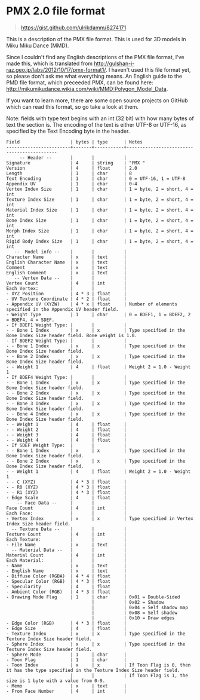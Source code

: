 # PMX 2.0 file format #

> https://gist.github.com/ulrikdamm/8274171

This is a description of the PMX file format. This is used for 3D models in Miku Miku Dance (MMD). 

Since I couldn't find any English descriptions of the PMX file format, I've made this, which is translated from http://gulshan-i-raz.geo.jp/labs/2012/10/17/pmx-format1/. I haven't used this file format yet, so please don't ask me what everything means.
An English guide to the PMD file format, which preceeded PMX, can be found here: http://mikumikudance.wikia.com/wiki/MMD:Polygon_Model_Data.

If you want to learn more, there are some open source projects on GitHub which can read this format, so go take a look at them.

Note: fields with type text begins with an int (32 bit) with how many bytes of text the section is.
The encoding of the text is either UTF-8 or UTF-16, as specified by the Text Encoding byte in the header.

```
Field                   | bytes | type      | Notes
------------------------+-------+-----------+--------------------------------------------
     -- Header --       |       |           |
Signature               | 4     | string    | "PMX "
Version                 | 4     | float     | 2.0
Length                  | 1     | char      | 8
Text Encoding           | 1     | char      | 0 = UTF-16, 1 = UTF-8
Appendix UV             | 1     | char      | 0-4
Vertex Index Size       | 1     | char      | 1 = byte, 2 = short, 4 = int
Texture Index Size      | 1     | char      | 1 = byte, 2 = short, 4 = int
Material Index Size     | 1     | char      | 1 = byte, 2 = short, 4 = int
Bone Index Size         | 1     | char      | 1 = byte, 2 = short, 4 = int
Morph Index Size        | 1     | char      | 1 = byte, 2 = short, 4 = int
Rigid Body Index Size   | 1     | char      | 1 = byte, 2 = short, 4 = int
   --  Model info --    |       |           |
Character Name          | x     | text      | 
English Character Name  | x     | text      | 
Comment                 | x     | text      | 
English Comment         | x     | text      | 
   -- Vertex Data --    |       |           |
Vertex Count            | 4     | int       | 
Each Vertex:            |       |           |
- XYZ Position          | 4 * 3 | float     |
- UV Texture Coordinate | 4 * 2 | float     |
- Appendix UV (XYZW)    | 4 * x | float     | Number of elements specified in the Appendix UV header field.
- Weight Type           | 1     | char      | 0 = BDEF1, 1 = BDEF2, 2 = BDEF4, 4 = SDEF.
- If BDEF1 Weight Type: |       |           |
- - Bone 1 Index        | x     | x         | Type specified in the Bone Index Size header field. Bone weight is 1.0.
- If BDEF2 Weight Type: |       |           |
- - Bone 1 Index        | x     | x         | Type specified in the Bone Index Size header field.
- - Bone 2 Index        | x     | x         | Type specified in the Bone Index Size header field.
- - Weight 1            | 4     | float     | Weight 2 = 1.0 - Weight 1
- If BDEF4 Weight Type: |       |           |
- - Bone 1 Index        | x     | x         | Type specified in the Bone Index Size header field.
- - Bone 2 Index        | x     | x         | Type specified in the Bone Index Size header field.
- - Bone 3 Index        | x     | x         | Type specified in the Bone Index Size header field.
- - Bone 4 Index        | x     | x         | Type specified in the Bone Index Size header field.
- - Weight 1            | 4     | float     | 
- - Weight 2            | 4     | float     | 
- - Weight 3            | 4     | float     | 
- - Weight 4            | 4     | float     | 
- If SDEF Weight Type:  |       |           |
- - Bone 1 Index        | x     | x         | Type specified in the Bone Index Size header field.
- - Bone 2 Index        | x     | x         | Type specified in the Bone Index Size header field.
- - Weight 1            | 4     | float     | Weight 2 = 1.0 - Weight 1
- - C (XYZ)             | 4 * 3 | float     | 
- - R0 (XYZ)            | 4 * 3 | float     | 
- - R1 (XYZ)            | 4 * 3 | float     | 
- Edge Scale            | 4     | float     |
    -- Face Data --     |       |           |
Face Count              | 4     | int       | 
Each Face:              |       |           |
- Vertex Index          | x     | x         | Type specified in Vertex Index Size header field.
  -- Texture Data --    |       |           |
Texture Count           | 4     | int       |
Each Texture:           |       |           |
- File Name             | x     | text      | 
  -- Material Data --   |       |           |
Material Count          | 4     | int       |
Each Material:          |       |           |
- Name                  | x     | text      |
- English Name          | x     | text      |
- Diffuse Color (RGBA)  | 4 * 4 | float     | 
- Specular Color (RGB)  | 4 * 3 | float     |
- Specularity           | 4     | float     |
- Ambient Color (RGB)   | 4 * 3 | float     |
- Drawing Mode Flag     | 1     | char      | 0x01 = Double-Sided
                                |           | 0x02 = Shadow
                                |           | 0x04 = Self shadow map
                                |           | 0x08 = Self shadow
                                |           | 0x10 = Draw edges
- Edge Color (RGB)      | 4 * 3 | float     | 
- Edge Size             | 4     | float     |
- Texture Index         | x     | x         | Type specified in the Texture Index Size header field.
- Sphere Index          | x     | x         | Type specified in the Texture Index Size header field.
- Sphere Mode           | 1     | char      | 
- Toon Flag             | 1     | char      |
- Toon Index            | x     | x         | If Toon Flag is 0, then it has the type specified in the Texture Index Size header field.
                        |       |           | If Toon Flag is 1, the size is 1 byte with a value from 0-9.
- Memo                  | x     | text      |
- From Face Number      | 4     | int       |
```
